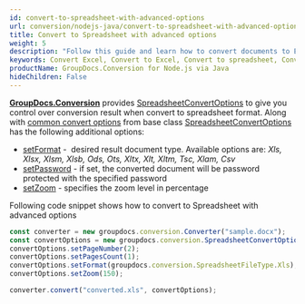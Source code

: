 ```yaml
---
id: convert-to-spreadsheet-with-advanced-options
url: conversion/nodejs-java/convert-to-spreadsheet-with-advanced-options
title: Convert to Spreadsheet with advanced options
weight: 5
description: "Follow this guide and learn how to convert documents to Excel and Open Document spreadsheets of XLS, XLSX, ODS, OTS formats  with zoom and other customizations using GroupDocs.Conversion for Node.js via Java."
keywords: Convert Excel, Convert to Excel, Convert to spreadsheet, Convert to XLS, Convert to XLSX
productName: GroupDocs.Conversion for Node.js via Java
hideChildren: False
---
```

[**GroupDocs.Conversion**](https://products.groupdocs.com/conversion/java) provides [SpreadsheetConvertOptions](https://reference.groupdocs.com/java/conversion/com.groupdocs.conversion.options.convert/SpreadsheetConvertOptions) to give you control over conversion result when convert to spreadsheet format. Along with [common convert options](https://reference.groupdocs.com/conversion/java/com.groupdocs.conversion.options.convert/ConvertOptions) from base class [SpreadsheetConvertOptions](https://reference.groupdocs.com/java/conversion/com.groupdocs.conversion.options.convert/SpreadsheetConvertOptions) has the following additional options:

*   [setFormat](https://reference.groupdocs.com/java/conversion/com.groupdocs.conversion.options.convert/ConvertOptions#setFormat(com.groupdocs.conversion.filetypes.FileType)) -  desired result document type. Available options are: *Xls, Xlsx, Xlsm, Xlsb, Ods, Ots, Xltx, Xlt, Xltm, Tsc, Xlam, Csv*
*   [setPassword](https://reference.groupdocs.com/java/conversion/com.groupdocs.conversion.options.convert/SpreadsheetConvertOptions#setPassword(java.lang.String)) -  if set, the converted document will be password protected with the specified password
*   [setZoom](https://reference.groupdocs.com/java/conversion/com.groupdocs.conversion.options.convert/SpreadsheetConvertOptions#setZoom(int)) -  specifies the zoom level in percentage

Following code snippet shows how to convert to Spreadsheet with advanced options

```js
const converter = new groupdocs.conversion.Converter("sample.docx");
const convertOptions = new groupdocs.conversion.SpreadsheetConvertOptions();
convertOptions.setPageNumber(2);
convertOptions.setPagesCount(1);
convertOptions.setFormat(groupdocs.conversion.SpreadsheetFileType.Xls);
convertOptions.setZoom(150);

converter.convert("converted.xls", convertOptions);
```
